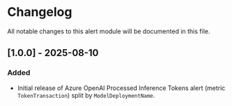 # Changelog

All notable changes to this alert module will be documented in this file.

## [1.0.0] - 2025-08-10
### Added
- Initial release of Azure OpenAI Processed Inference Tokens alert (metric `TokenTransaction`) split by `ModelDeploymentName`.


